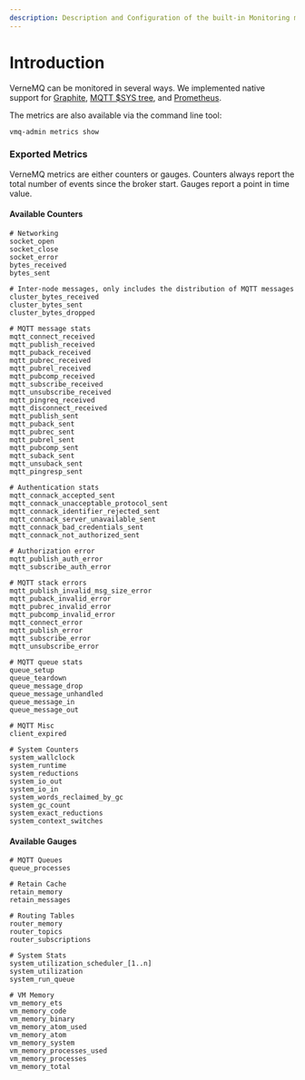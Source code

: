 ```yaml
---
description: Description and Configuration of the built-in Monitoring mechanism
---
```


# Introduction

VerneMQ can be monitored in several ways. We implemented native support for [Graphite](https://graphiteapp.org/), [MQTT $SYS tree](systree.md), and [Prometheus](http://prometheus.io).

The metrics are also available via the command line tool:

```text
vmq-admin metrics show
```

### Exported Metrics

VerneMQ metrics are either counters or gauges. Counters always report the total number of events since the broker start. Gauges report a point in time value.

#### Available Counters

```text
# Networking
socket_open 
socket_close 
socket_error 
bytes_received 
bytes_sent 

# Inter-node messages, only includes the distribution of MQTT messages
cluster_bytes_received 
cluster_bytes_sent 
cluster_bytes_dropped 

# MQTT message stats
mqtt_connect_received 
mqtt_publish_received 
mqtt_puback_received 
mqtt_pubrec_received
mqtt_pubrel_received 
mqtt_pubcomp_received 
mqtt_subscribe_received 
mqtt_unsubscribe_received 
mqtt_pingreq_received 
mqtt_disconnect_received 
mqtt_publish_sent 
mqtt_puback_sent 
mqtt_pubrec_sent 
mqtt_pubrel_sent 
mqtt_pubcomp_sent
mqtt_suback_sent 
mqtt_unsuback_sent 
mqtt_pingresp_sent 

# Authentication stats
mqtt_connack_accepted_sent
mqtt_connack_unacceptable_protocol_sent
mqtt_connack_identifier_rejected_sent
mqtt_connack_server_unavailable_sent
mqtt_connack_bad_credentials_sent
mqtt_connack_not_authorized_sent

# Authorization error
mqtt_publish_auth_error 
mqtt_subscribe_auth_error 

# MQTT stack errors
mqtt_publish_invalid_msg_size_error 
mqtt_puback_invalid_error 
mqtt_pubrec_invalid_error 
mqtt_pubcomp_invalid_error 
mqtt_connect_error 
mqtt_publish_error
mqtt_subscribe_error 
mqtt_unsubscribe_error 

# MQTT queue stats
queue_setup 
queue_teardown 
queue_message_drop 
queue_message_unhandled 
queue_message_in 
queue_message_out 

# MQTT Misc
client_expired 

# System Counters
system_wallclock
system_runtime
system_reductions 
system_io_out 
system_io_in 
system_words_reclaimed_by_gc 
system_gc_count 
system_exact_reductions 
system_context_switches
```

#### Available Gauges

```text
# MQTT Queues
queue_processes

# Retain Cache
retain_memory
retain_messages

# Routing Tables
router_memory
router_topics
router_subscriptions

# System Stats
system_utilization_scheduler_[1..n]
system_utilization
system_run_queue

# VM Memory
vm_memory_ets
vm_memory_code
vm_memory_binary
vm_memory_atom_used
vm_memory_atom
vm_memory_system
vm_memory_processes_used
vm_memory_processes
vm_memory_total
```

